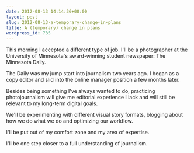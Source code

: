 ```yaml
---
date: 2012-08-13 14:14:36+00:00
layout: post
slug: 2012-08-13-a-temporary-change-in-plans
title: A (temporary) change in plans
wordpress_id: 735
---
```


This morning I accepted a different type of job. I'll be a photographer at the University of Minnesota's award-winning student newspaper: The Minnesota Daily.

The Daily was my jump start into journalism two years ago. I began as a copy editor and slid into the online manager position a few months later.

Besides being something I've always wanted to do, practicing photojournalism will give me editorial experience I lack and will still be relevant to my long-term digital goals.

We'll be experimenting with different visual story formats, blogging about how we do what we do and optimizing our workflow.

I'll be put out of my comfort zone and my area of expertise.

I'll be one step closer to a full understanding of journalism.

